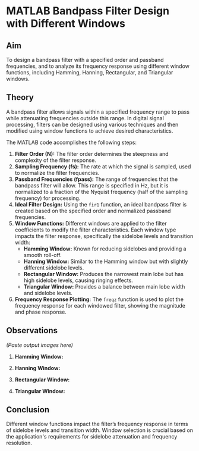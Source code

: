 # MATLAB Bandpass Filter Design with Different Windows

## Aim
To design a bandpass filter with a specified order and passband frequencies, and to analyze its frequency response using different window functions, including Hamming, Hanning, Rectangular, and Triangular windows.

## Theory
A bandpass filter allows signals within a specified frequency range to pass while attenuating frequencies outside this range. In digital signal processing, filters can be designed using various techniques and then modified using window functions to achieve desired characteristics. 

The MATLAB code accomplishes the following steps:
1. **Filter Order (N):** The filter order determines the steepness and complexity of the filter response.
2. **Sampling Frequency (fs):** The rate at which the signal is sampled, used to normalize the filter frequencies.
3. **Passband Frequencies (fpass):** The range of frequencies that the bandpass filter will allow. This range is specified in Hz, but it is normalized to a fraction of the Nyquist frequency (half of the sampling frequency) for processing.
4. **Ideal Filter Design:** Using the `fir1` function, an ideal bandpass filter is created based on the specified order and normalized passband frequencies.
5. **Window Functions:** Different windows are applied to the filter coefficients to modify the filter characteristics. Each window type impacts the filter response, specifically the sidelobe levels and transition width:
   - **Hamming Window:** Known for reducing sidelobes and providing a smooth roll-off.
   - **Hanning Window:** Similar to the Hamming window but with slightly different sidelobe levels.
   - **Rectangular Window:** Produces the narrowest main lobe but has high sidelobe levels, causing ringing effects.
   - **Triangular Window:** Provides a balance between main lobe width and sidelobe levels.
6. **Frequency Response Plotting:** The `freqz` function is used to plot the frequency response for each windowed filter, showing the magnitude and phase response.

## Observations
*(Paste output images here)*

1. **Hamming Window:**
   
2. **Hanning Window:**
   
3. **Rectangular Window:**
   
4. **Triangular Window:**

## Conclusion
Different window functions impact the filter’s frequency response in terms of sidelobe levels and transition width. Window selection is crucial based on the application's requirements for sidelobe attenuation and frequency resolution.

